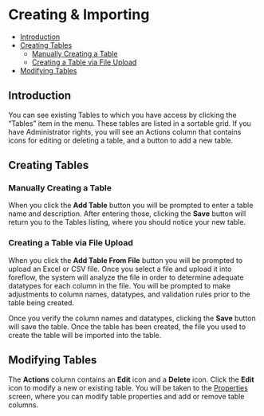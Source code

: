 # Creating & Importing

- [Introduction](#introduction)
- [Creating Tables](#creating-tables)
    - [Manually Creating a Table](#manually-creating-a-table)
    - [Creating a Table via File Upload](#creating-a-table-via-file-upload)
- [Modifying Tables](#modifying-tables)

<a name="introduction"></a>

## Introduction

You can see existing Tables to which you have access by clicking the “Tables” item in the menu.  These tables are listed in a sortable grid.  If you have Administrator rights, you will see an Actions column that contains icons for editing or deleting a table, and a button to add a new table.


<a name="creating-tables"></a>

## Creating Tables

<a name="manually-creating-a-table"></a>
### Manually Creating a Table

When you click the **Add Table** button you will be prompted to enter a table name and description.  After entering those, clicking the **Save** button will return you to the Tables listing, where you should notice your new table.

<a name="creating-a-table-via-file-upload"></a>
### Creating a Table via File Upload

When you click the **Add Table From File** button you will be prompted to upload an Excel or CSV file.  Once you select a file and upload it into foreflow, the system will analyze the file in order to determine adequate datatypes for each column in the file.  You will be prompted to make adjustments to column names, datatypes, and validation rules prior to the table being created.

Once you verify the column names and datatypes, clicking the **Save** button will save the table.  Once the table has been created, the file you used to create the table will be imported into the table.

<a name="modifying-tables"></a>

## Modifying Tables

The **Actions** column contains an **Edit** icon and a **Delete** icon.  Click the **Edit** icon to modify a new or existing table.  You will be taken to the [Properties](tables-properties) screen, where you can modify table properties and add or remove table columns.
